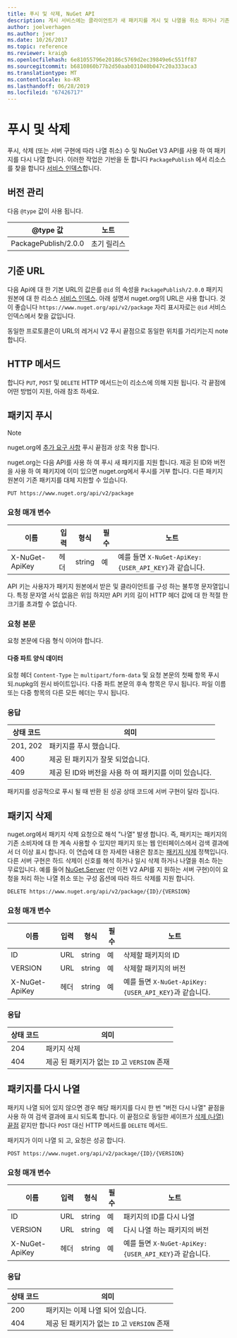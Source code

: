```yaml
---
title: 푸시 및 삭제, NuGet API
description: 게시 서비스에는 클라이언트가 새 패키지를 게시 및 나열을 취소 하거나 기존 패키지를 삭제할 수 있습니다.
author: joelverhagen
ms.author: jver
ms.date: 10/26/2017
ms.topic: reference
ms.reviewer: kraigb
ms.openlocfilehash: 6e81055796e20186c5769d2ec39849e6c551ff87
ms.sourcegitcommit: b6810860b77b2d50aab031040b047c20a333aca3
ms.translationtype: MT
ms.contentlocale: ko-KR
ms.lasthandoff: 06/28/2019
ms.locfileid: "67426717"
---
```

# <a name="push-and-delete"></a>푸시 및 삭제

푸시, 삭제 (또는 서버 구현에 따라 나열 취소) 수 및 NuGet V3 API를 사용 하 여 패키지를 다시 나열 합니다. 이러한 작업은 기반을 둔 합니다 `PackagePublish` 에서 리소스를 찾을 합니다 [서비스 인덱스](service-index.md)합니다.

## <a name="versioning"></a>버전 관리

다음 `@type` 값이 사용 됩니다.

@type 값          | 노트
-------------------- | -----
PackagePublish/2.0.0 | 초기 릴리스

## <a name="base-url"></a>기준 URL

다음 Api에 대 한 기본 URL의 값은를 `@id` 의 속성을 `PackagePublish/2.0.0` 패키지 원본에 대 한 리소스 [서비스 인덱스](service-index.md). 아래 설명서 nuget.org의 URL은 사용 합니다. 것이 좋습니다 `https://www.nuget.org/api/v2/package` 자리 표시자로는 `@id` 서비스 인덱스에서 찾을 값입니다.

동일한 프로토콜은이 URL의 레거시 V2 푸시 끝점으로 동일한 위치를 가리키는지 note 합니다.

## <a name="http-methods"></a>HTTP 메서드

합니다 `PUT`, `POST` 및 `DELETE` HTTP 메서드는이 리소스에 의해 지원 됩니다. 각 끝점에 어떤 방법이 지원, 아래 참조 하세요.

## <a name="push-a-package"></a>패키지 푸시

> [!Note]
> nuget.org에 [추가 요구 사항](NuGet-Protocols.md) 푸시 끝점과 상호 작용 합니다.

nuget.org는 다음 API를 사용 하 여 푸시 새 패키지를 지원 합니다. 제공 된 ID와 버전을 사용 하 여 패키지에 이미 있으면 nuget.org에서 푸시를 거부 합니다. 다른 패키지 원본이 기존 패키지를 대체 지원할 수 있습니다.

    PUT https://www.nuget.org/api/v2/package

### <a name="request-parameters"></a>요청 매개 변수

이름           | 입력     | 형식   | 필수 | 노트
-------------- | ------ | ------ | -------- | -----
X-NuGet-ApiKey | 헤더 | string | 예      | 예를 들면 `X-NuGet-ApiKey: {USER_API_KEY}`과 같습니다.

API 키는 사용자가 패키지 원본에서 받은 및 클라이언트를 구성 하는 불투명 문자열입니다. 특정 문자열 서식 없음은 위임 하지만 API 키의 길이 HTTP 헤더 값에 대 한 적절 한 크기를 초과할 수 없습니다.

### <a name="request-body"></a>요청 본문

요청 본문에 다음 형식 이어야 합니다.

#### <a name="multipart-form-data"></a>다중 파트 양식 데이터

요청 헤더 `Content-Type` 는 `multipart/form-data` 및 요청 본문의 첫째 항목 푸시되.nupkg의 원시 바이트입니다. 다중 파트 본문의 후속 항목은 무시 됩니다. 파일 이름 또는 다중 항목의 다른 모든 헤더는 무시 됩니다.

### <a name="response"></a>응답

상태 코드 | 의미
----------- | -------
201, 202    | 패키지를 푸시 했습니다.
400         | 제공 된 패키지가 잘못 되었습니다.
409         | 제공 된 ID와 버전을 사용 하 여 패키지를 이미 있습니다.

패키지를 성공적으로 푸시 될 때 반환 된 성공 상태 코드에 서버 구현이 달라 집니다.

## <a name="delete-a-package"></a>패키지 삭제

nuget.org에서 패키지 삭제 요청으로 해석 "나열" 발생 합니다. 즉, 패키지는 패키지의 기존 소비자에 대 한 계속 사용할 수 있지만 패키지 또는 웹 인터페이스에서 검색 결과에서 더 이상 표시 합니다. 이 연습에 대 한 자세한 내용은 참조는 [패키지 삭제](../nuget-org/policies/deleting-packages.md) 정책입니다. 다른 서버 구현은 하드 삭제이 신호를 해석 하거나 일시 삭제 하거나 나열을 취소 하는 무료입니다. 예를 들어 [NuGet.Server](https://www.nuget.org/packages/NuGet.Server) (만 이전 V2 API를 지 원하는 서버 구현)이이 요청을 처리 하는 나열 취소 또는 구성 옵션에 따라 하드 삭제를 지원 합니다.

    DELETE https://www.nuget.org/api/v2/package/{ID}/{VERSION}

### <a name="request-parameters"></a>요청 매개 변수

이름           | 입력     | 형식   | 필수 | 노트
-------------- | ------ | ------ | -------- | -----
ID             | URL    | string | 예      | 삭제할 패키지의 ID
VERSION        | URL    | string | 예      | 삭제할 패키지의 버전
X-NuGet-ApiKey | 헤더 | string | 예      | 예를 들면 `X-NuGet-ApiKey: {USER_API_KEY}`과 같습니다.

### <a name="response"></a>응답

상태 코드 | 의미
----------- | -------
204         | 패키지 삭제
404         | 제공 된 패키지가 없는 `ID` 고 `VERSION` 존재

## <a name="relist-a-package"></a>패키지를 다시 나열

패키지 나열 되어 있지 않으면 경우 해당 패키지를 다시 한 번 "버전 다시 나열" 끝점을 사용 하 여 검색 결과에 표시 되도록 합니다. 이 끝점으로 동일한 셰이프가 [삭제 (나열) 끝점](#delete-a-package) 같지만 합니다 `POST` 대신 HTTP 메서드를 `DELETE` 메서드.

패키지가 이미 나열 되 고, 요청은 성공 합니다.

    POST https://www.nuget.org/api/v2/package/{ID}/{VERSION}

### <a name="request-parameters"></a>요청 매개 변수

이름           | 입력     | 형식   | 필수 | 노트
-------------- | ------ | ------ | -------- | -----
ID             | URL    | string | 예      | 패키지의 ID를 다시 나열
VERSION        | URL    | string | 예      | 다시 나열 하는 패키지의 버전
X-NuGet-ApiKey | 헤더 | string | 예      | 예를 들면 `X-NuGet-ApiKey: {USER_API_KEY}`과 같습니다.

### <a name="response"></a>응답

상태 코드 | 의미
----------- | -------
200         | 패키지는 이제 나열 되어 있습니다.
404         | 제공 된 패키지가 없는 `ID` 고 `VERSION` 존재
